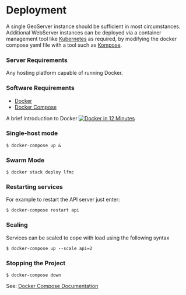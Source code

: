 # Deployment

A single GeoServer instance should be sufficient in most circumstances. Additional WebServer instances can  be deployed via a container management tool like [Kubernetes](https://kubernetes.io/) as required, by modifying the docker compose yaml file with a tool such as [Kompose](https://kubernetes.io/blog/2016/11/kompose-tool-go-from-docker-compose-to-kubernetes/).

### Server Requirements
Any hosting platform capable of running Docker.


### Software Requirements

  - [Docker](http://docker.com/)
  - [Docker Compose](https://docs.docker.com/compose/)

A brief introduction to Docker [![Docker in 12 Minutes](http://img.youtube.com/vi/YFl2mCHdv24/0.jpg)](https://www.youtube.com/watch?v=YFl2mCHdv24)


### Single-host mode
	$ docker-compose up &

### Swarm Mode
	$ docker stack deploy lfmc

### Restarting services
For example to restart the API server just enter:

    $ docker-compose restart api

### Scaling
Services can be scaled to cope with load using the following syntax

	$ docker-compose up --scale api=2

### Stopping the Project

    $ docker-compose down

See: [Docker Compose Documentation](https://docs.docker.com/compose/reference/overview/#command-options-overview-and-help)

